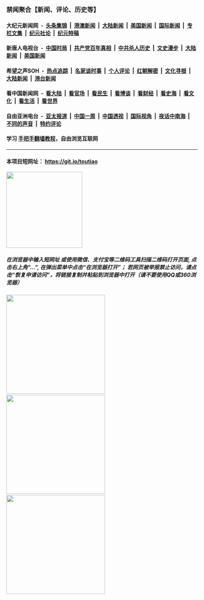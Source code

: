 ### 禁闻聚合【新闻、评论、历史等】

#### 大纪元新闻网 &nbsp;-&nbsp; [头条集锦](indexes/E头条集锦.md?t=03090502) &nbsp;|&nbsp; [港澳新闻](indexes/E港澳新闻.md?t=03090502)  &nbsp;|&nbsp; [大陆新闻](indexes/E大陆新闻.md?t=03090502) &nbsp;|&nbsp; [美国新闻](indexes/E美国新闻.md?t=03090502) &nbsp;|&nbsp; [国际新闻](indexes/E国际新闻.md?t=03090502) &nbsp;|&nbsp; [专栏文集](indexes/E专栏文集.md?t=03090502) &nbsp;|&nbsp; [纪元社论](indexes/E纪元社论.md?t=03090502) &nbsp;|&nbsp; [纪元特稿](indexes/E纪元特稿.md?t=03090502) 

#### 新唐人电视台 &nbsp;-&nbsp; [中国时局](indexes/N中国时局.md?t=03090502) &nbsp;|&nbsp; [共产党百年真相](indexes/N共产党百年真相.md?t=03090502) &nbsp;|&nbsp; [中共杀人历史](indexes/N中共杀人历史.md?t=03090502) &nbsp;|&nbsp; [文史漫步](indexes/N文史漫步.md?t=03090502) &nbsp;|&nbsp; [大陆新闻](indexes/N大陆新闻.md?t=03090502) &nbsp;|&nbsp; [美国新闻](indexes/N美国新闻.md?t=03090502)

#### 希望之声SOH &nbsp;-&nbsp; [热点追踪](indexes/H热点追踪.md?t=03090502) &nbsp;|&nbsp; [名家谈时事](indexes/H名家谈时事.md?t=03090502) &nbsp;|&nbsp; [个人评论](indexes/H个人评论.md?t=03090502)  &nbsp;|&nbsp; [红朝解密](indexes/H红朝解密.md?t=03090502) &nbsp;|&nbsp; [文化寻根](indexes/H文化寻根.md?t=03090502) &nbsp;|&nbsp; [大陆新闻](indexes/H大陆新闻.md?t=03090502) &nbsp;|&nbsp; [港台新闻](indexes/H港台新闻.md?t=03090502)

#### 看中国新闻网 &nbsp;-&nbsp; [看大陆](indexes/S看大陆.md?t=03090502) &nbsp;|&nbsp; [看官场](indexes/S看官场.md?t=03090502) &nbsp;|&nbsp; [看民生](indexes/S看民生.md?t=03090502)  &nbsp;|&nbsp; [看博谈](indexes/S看博谈.md?t=03090502) &nbsp;|&nbsp; [看财经](indexes/S看财经.md?t=03090502) &nbsp;|&nbsp; [看史海](indexes/S看史海.md?t=03090502) &nbsp;|&nbsp; [看文化](indexes/S看文化.md?t=03090502) &nbsp;|&nbsp; [看生活](indexes/S看生活.md?t=03090502) &nbsp;|&nbsp; [看世界](indexes/S看世界.md?t=03090502)

#### 自由亚洲电台 &nbsp;-&nbsp; [亚太报道](indexes/R亚太报道.md?t=03090502) &nbsp;|&nbsp; [中国一周](indexes/R中国一周.md?t=03090502) &nbsp;|&nbsp; [中国透视](indexes/R中国透视.md?t=03090502)  &nbsp;|&nbsp; [国际视角](indexes/R国际视角.md?t=03090502) &nbsp;|&nbsp; [夜话中南海](indexes/R夜话中南海.md?t=03090502) &nbsp;|&nbsp; [不同的声音](indexes/R不同的声音.md?t=03090502) &nbsp;|&nbsp; [特约评论](indexes/R特约评论.md?t=03090502)

#### 学习 [手把手翻墙教程](https://github.com/gfw-breaker/guides/wiki)，自由浏览互联网

----

#### 本项目短网址： https://git.io/toutiao
<img src="https://raw.githubusercontent.com/gfw-breaker/banned-news/master/scripts/img/qr.png" width="200px"/>  

##### 在浏览器中输入短网址 或使用微信、支付宝等二维码工具扫描二维码打开页面, 点击右上角"...", 在弹出菜单中点击“在浏览器打开”； 若网页被举报禁止访问，请点击“恢复申请访问”，将链接复制并粘贴到浏览器中打开（请不要使用QQ或360浏览器）

<img src="https://raw.githubusercontent.com/gfw-breaker/banned-news/master/scripts/img/1.png" width="260px"/> &nbsp; <img src="https://raw.githubusercontent.com/gfw-breaker/banned-news/master/scripts/img/2.png" width="260px"/> &nbsp; <img src="https://raw.githubusercontent.com/gfw-breaker/banned-news/master/scripts/img/3.png" width="260px"/>
